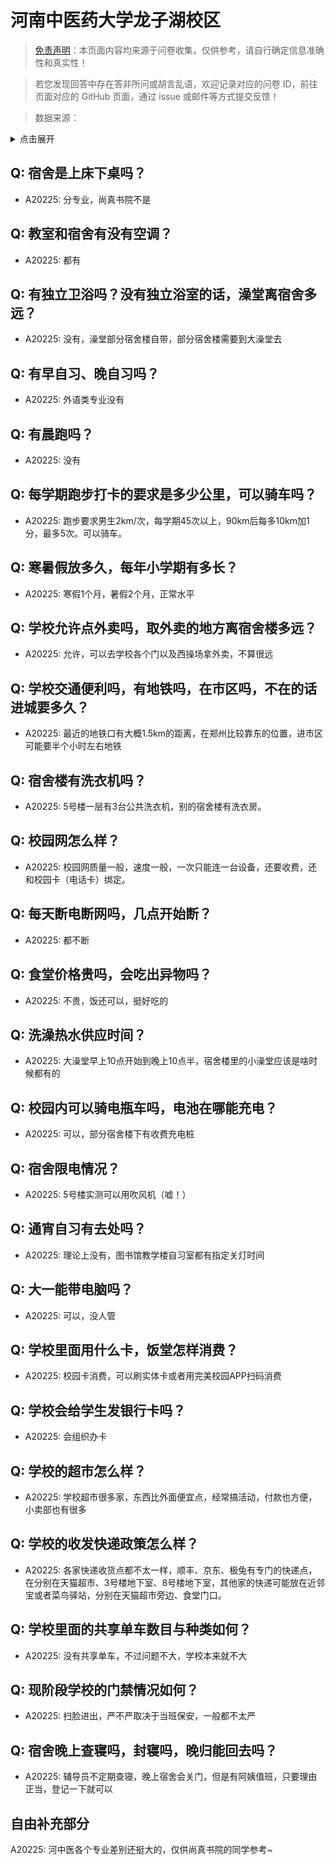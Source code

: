 # 河南中医药大学龙子湖校区

> [免责声明](https://colleges.chat/#_3)：本页面内容均来源于问卷收集，仅供参考，请自行确定信息准确性和真实性！

> 若您发现回答中存在答非所问或胡言乱语，欢迎记录对应的问卷 ID，前往页面对应的 GitHub 页面，通过 issue 或邮件等方式提交反馈！

> 数据来源：

<details><summary>点击展开</summary>
<ul>
<li>A20225: tycknight@vip.qq.com (2023 年 06 月)</li>
</ul>
</details>

## Q: 宿舍是上床下桌吗？

- A20225: 分专业，尚真书院不是

## Q: 教室和宿舍有没有空调？

- A20225: 都有

## Q: 有独立卫浴吗？没有独立浴室的话，澡堂离宿舍多远？

- A20225: 没有，澡堂部分宿舍楼自带，部分宿舍楼需要到大澡堂去

## Q: 有早自习、晚自习吗？

- A20225: 外语类专业没有

## Q: 有晨跑吗？

- A20225: 没有

## Q: 每学期跑步打卡的要求是多少公里，可以骑车吗？

- A20225: 跑步要求男生2km/次，每学期45次以上，90km后每多10km加1分，最多5次。可以骑车。

## Q: 寒暑假放多久，每年小学期有多长？

- A20225: 寒假1个月，暑假2个月，正常水平

## Q: 学校允许点外卖吗，取外卖的地方离宿舍楼多远？

- A20225: 允许，可以去学校各个门以及西操场拿外卖，不算很远

## Q: 学校交通便利吗，有地铁吗，在市区吗，不在的话进城要多久？

- A20225: 最近的地铁口有大概1.5km的距离，在郑州比较靠东的位置，进市区可能要半个小时左右地铁

## Q: 宿舍楼有洗衣机吗？

- A20225: 5号楼一层有3台公共洗衣机，别的宿舍楼有洗衣房。

## Q: 校园网怎么样？

- A20225: 校园网质量一般，速度一般，一次只能连一台设备，还要收费，还和校园卡（电话卡）绑定。

## Q: 每天断电断网吗，几点开始断？

- A20225: 都不断

## Q: 食堂价格贵吗，会吃出异物吗？

- A20225: 不贵，饭还可以，挺好吃的

## Q: 洗澡热水供应时间？

- A20225: 大澡堂早上10点开始到晚上10点半，宿舍楼里的小澡堂应该是啥时候都有的

## Q: 校园内可以骑电瓶车吗，电池在哪能充电？

- A20225: 可以，部分宿舍楼下有收费充电桩

## Q: 宿舍限电情况？

- A20225: 5号楼实测可以用吹风机（嘘！）

## Q: 通宵自习有去处吗？

- A20225: 理论上没有，图书馆教学楼自习室都有指定关灯时间

## Q: 大一能带电脑吗？

- A20225: 可以，没人管

## Q: 学校里面用什么卡，饭堂怎样消费？

- A20225: 校园卡消费，可以刷实体卡或者用完美校园APP扫码消费

## Q: 学校会给学生发银行卡吗？

- A20225: 会组织办卡

## Q: 学校的超市怎么样？

- A20225: 学校超市很多家，东西比外面便宜点，经常搞活动，付款也方便，小卖部也有很多

## Q: 学校的收发快递政策怎么样？

- A20225: 各家快递收货点都不太一样，顺丰、京东、极兔有专门的快递点，在分别在天猫超市、3号楼地下室、8号楼地下室，其他家的快递可能放在近邻宝或者菜鸟驿站，分别在天猫超市旁边、食堂门口。

## Q: 学校里面的共享单车数目与种类如何？

- A20225: 没有共享单车，不过问题不大，学校本来就不大

## Q: 现阶段学校的门禁情况如何？

- A20225: 扫脸进出，严不严取决于当班保安，一般都不太严

## Q: 宿舍晚上查寝吗，封寝吗，晚归能回去吗？

- A20225: 辅导员不定期查寝，晚上宿舍会关门，但是有阿姨值班，只要理由正当，登记一下就可以

## 自由补充部分

A20225: 河中医各个专业差别还挺大的，仅供尚真书院的同学参考\~